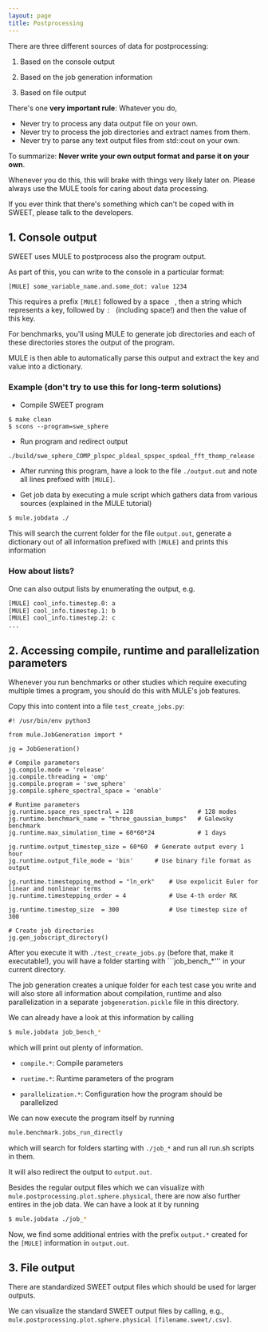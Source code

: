 ```yaml
---
layout: page
title: Postprocessing
---
```


There are three different sources of data for postprocessing:

 1. Based on the console output

 2. Based on the job generation information

 3. Based on file output


There's one **very important rule**: Whatever you do,

 * Never try to process any data output file on your own.
 * Never try to process the job directories and extract names from them.
 * Never try to parse any text output files from std::cout on your own.

To summarize:  **Never write your own output format and parse it on your own**.

Whenever you do this, this will brake with things very likely later on. Please always use the MULE tools for caring about data processing.

If you ever think that there's something which can't be coped with in SWEET, please talk to the developers.


## 1. Console output

SWEET uses MULE to postprocess also the program output.

As part of this, you can write to the console in a particular format:

```
[MULE] some_variable_name.and.some_dot: value 1234
```

This requires a prefix ```[MULE]``` followed by a space ``` ```, then a string which represents a key, followed by ```: ``` (including space!) and then the value of this key.

For benchmarks, you'll using MULE to generate job directories and each of these directories stores the output of the program.

MULE is then able to automatically parse this output and extract the key and value into a dictionary.



### Example (don't try to use this for long-term solutions)

* Compile SWEET program 
```
$ make clean
$ scons --program=swe_sphere
```

* Run program and redirect output
```bash
./build/swe_sphere_COMP_plspec_pldeal_spspec_spdeal_fft_thomp_release --timestepping-method=ln_erk --timestepping-order=4 --dt=300 --benchmark-name=galewsky -M 128 -t 43200 > output.out
```
* After running this program, have a look to the file ```./output.out``` and note all lines prefixed with ```[MULE]```.

* Get job data by executing a mule script which gathers data from various sources (explained in the MULE tutorial)
```bash
$ mule.jobdata ./
```
This will search the current folder for the file ```output.out```, generate a dictionary out of all information prefixed with ```[MULE]``` and prints this information



### How about lists?

One can also output lists by enumerating the output, e.g.

```bash
[MULE] cool_info.timestep.0: a
[MULE] cool_info.timestep.1: b
[MULE] cool_info.timestep.2: c
...
```

## 2. Accessing compile, runtime and parallelization parameters

Whenever you run benchmarks or other studies which require executing multiple times a program, you should do this with MULE's job features.


Copy this into content into a file ```test_create_jobs.py```:

```
#! /usr/bin/env python3

from mule.JobGeneration import *

jg = JobGeneration()

# Compile parameters
jg.compile.mode = 'release'
jg.compile.threading = 'omp'
jg.compile.program = 'swe_sphere'
jg.compile.sphere_spectral_space = 'enable'

# Runtime parameters
jg.runtime.space_res_spectral = 128                  # 128 modes
jg.runtime.benchmark_name = "three_gaussian_bumps"   # Galewsky benchmark
jg.runtime.max_simulation_time = 60*60*24            # 1 days

jg.runtime.output_timestep_size = 60*60  # Generate output every 1 hour
jg.runtime.output_file_mode = 'bin'      # Use binary file format as output

jg.runtime.timestepping_method = "ln_erk"    # Use expolicit Euler for linear and nonlinear terms
jg.runtime.timestepping_order = 4            # Use 4-th order RK

jg.runtime.timestep_size  = 300              # Use timestep size of 300

# Create job directories
jg.gen_jobscript_directory()

```

After you execute it with ```./test_create_jobs.py``` (before that, make it executable!), you will have a folder starting with ```job_bench_*''' in your current directory.

The job generation creates a unique folder for each test case you write and will also store all information about compilation, runtime and also parallelization in a separate ```jobgeneration.pickle``` file in this directory.

We can already have a look at this information by calling
```bash
$ mule.jobdata job_bench_*
```
which will print out plenty of information.

* ```compile.*```: Compile parameters

* ```runtime.*```: Runtime parameters of the program

* ```parallelization.*```: Configuration how the program should be parallelized


We can now execute the program itself by running
```bash
mule.benchmark.jobs_run_directly
```
which will search for folders starting with ```./job_*``` and run all run.sh scripts in them.

It will also redirect the output to ```output.out```.

Besides the regular output files which we can visualize with ```mule.postprocessing.plot.sphere.physical```, there are now also further entires in the job data. We can have a look at it by running

```bash
$ mule.jobdata ./job_*
```

Now, we find some additional entries with the prefix ```output.*``` created for the ```[MULE]``` information in ```output.out```.



## 3. File output

There are standardized SWEET output files which should be used for larger outputs.

We can visualize the standard SWEET output files by calling, e.g., ```mule.postprocessing.plot.sphere.physical [filename.sweet/.csv]```.


